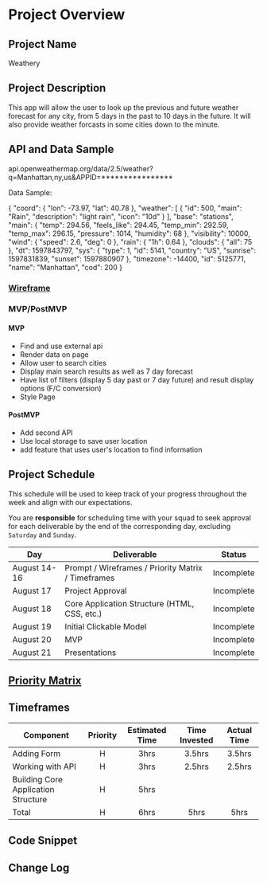 # Project Overview

## Project Name

Weathery

## Project Description

This app will allow the user to look up the previous and future weather forecast for any city, from 5 days in the past to 10 days in the future. It will also provide weather forcasts in some cities down to the minute.

## API and Data Sample

api.openweathermap.org/data/2.5/weather?q=Manhattan,ny,us&APPID=****************

Data Sample:

{
    "coord": {
        "lon": -73.97,
        "lat": 40.78
    },
    "weather": [
        {
            "id": 500,
            "main": "Rain",
            "description": "light rain",
            "icon": "10d"
        }
    ],
    "base": "stations",
    "main": {
        "temp": 294.56,
        "feels_like": 294.45,
        "temp_min": 292.59,
        "temp_max": 296.15,
        "pressure": 1014,
        "humidity": 68
    },
    "visibility": 10000,
    "wind": {
        "speed": 2.6,
        "deg": 0
    },
    "rain": {
        "1h": 0.64
    },
    "clouds": {
        "all": 75
    },
    "dt": 1597843797,
    "sys": {
        "type": 1,
        "id": 5141,
        "country": "US",
        "sunrise": 1597831839,
        "sunset": 1597880907
    },
    "timezone": -14400,
    "id": 5125771,
    "name": "Manhattan",
    "cod": 200
}

### [Wireframe](../master/Weathery%20Wireframe.pdf)

### MVP/PostMVP  

#### MVP 

- Find and use external api 
- Render data on page 
- Allow user to search cities
- Display main search results as well as 7 day forecast 
- Have list of filters (display 5 day past or 7 day future) and result display options (F/C conversion)
- Style Page

#### PostMVP  

- Add second API
- Use local storage to save user location
- add feature that uses user's location to find information

## Project Schedule

This schedule will be used to keep track of your progress throughout the week and align with our expectations.  

You are **responsible** for scheduling time with your squad to seek approval for each deliverable by the end of the corresponding day, excluding `Saturday` and `Sunday`.

|  Day | Deliverable | Status
|---|---| ---|
|August 14-16| Prompt / Wireframes / Priority Matrix / Timeframes | Incomplete
|August 17| Project Approval | Incomplete
|August 18| Core Application Structure (HTML, CSS, etc.) | Incomplete
|August 19| Initial Clickable Model  | Incomplete
|August 20| MVP | Incomplete
|August 21| Presentations | Incomplete

## [Priority Matrix](../master/Priority%20Matrix.pdf)

## Timeframes

| Component | Priority | Estimated Time | Time Invested | Actual Time |
| --- | :---: |  :---: | :---: | :---: |
| Adding Form | H | 3hrs| 3.5hrs | 3.5hrs |
| Working with API | H | 3hrs| 2.5hrs | 2.5hrs |
| Building Core Application Structure | H | 5hrs | | |
| Total | H | 6hrs| 5hrs | 5hrs |

## Code Snippet



## Change Log
  
